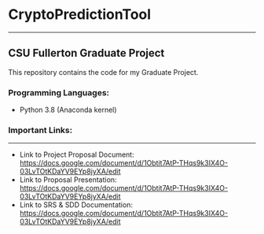 # CryptoPredictionTool
---
## CSU Fullerton Graduate Project

This repository contains the code for my Graduate Project. 

### Programming Languages:
* Python 3.8 (Anaconda kernel)

### Important Links:
---
* Link to Project Proposal Document: https://docs.google.com/document/d/1Obtit7AtP-THqs9k3IX4O-03LvTOtKDaYV9EYp8jyXA/edit
* Link to Proposal Presentation: https://docs.google.com/document/d/1Obtit7AtP-THqs9k3IX4O-03LvTOtKDaYV9EYp8jyXA/edit
* Link to SRS & SDD Documentation: https://docs.google.com/document/d/1Obtit7AtP-THqs9k3IX4O-03LvTOtKDaYV9EYp8jyXA/edit

